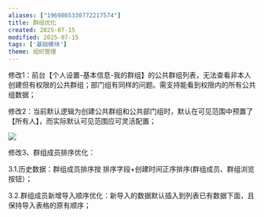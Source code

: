 ```yaml
---
aliases: ["1969865330772217574"]
title: 群组优化
created: 2025-07-15
modified: 2025-07-15
tags: ['基础模块']
theme: 组织管理
---
```


修改1：前台【个人设置-基本信息-我的群组】的公共群组列表，无法查看非本人创建但有权限的公共群组；部门组有同样的问题。需支持能看到权限内的所有公共组数据；

修改2：当前默认逻辑为创建公共群组和公共部门组时，默认在可见范围中预置了【所有人】，而实际默认可见范围应可灵活配置；

![](2e37d87b93cc092dd83947f77fd844fa.jpg)

修改3、群组成员排序优化：

3.1.历史数据：群组成员排序按 排序字段+创建时间正序排序(群组成员、群组浏览按钮）；

3.2.群组成员新增导入顺序优化：新导入的数据默认插入到列表已有数据下面，且保持导入表格的原有顺序；